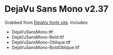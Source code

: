 DejaVu Sans Mono v2.37
======================

Grabbed from [DejaVu fonts site](https://dejavu-fonts.github.io).
Includes:
* DejaVuSansMono.ttf
* DejaVuSansMono-Bold.ttf
* DejaVuSansMono-Oblique.ttf
* DejaVuSansMono-BoldOblique.ttf
	

